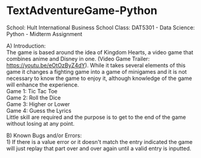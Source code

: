 # TextAdventureGame-Python
School: Hult International Business School 
Class: DAT5301 - Data Science: Python - Midterm Assignment  

A) Introduction:     
  The game is based around the idea of Kingdom Hearts, a video game that combines anime and Disney in one. 
  (Video Game Trailer: https://youtu.be/eOtOzByZ4dY).  While it takes several elements of this game it changes
  a fighting game into a game of minigames and it is not necessary to know the game to enjoy it, although knowledge 
  of the game will enhance the experience.         
      Game 1: Tic Tac Toe         
      Game 2: Roll the Dice         
      Game 3: Higher or Lower         
      Game 4: Guess the Lyrics      
   Little skill are required and the purpose is to get to the end of the game without losing
   at any point.  
    
B) Known Bugs and/or Errors:     
    1) If there is a value error or it doesn't match the entry indicated the game will just 
    replay that part over and over again until a valid entry is inputted.
